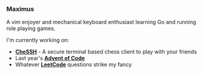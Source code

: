### Maximus

A vim enjoyer and mechanical keyboard enthusiast learning Go and running role playing games.

I'm currently working on:
- **[CheSSH](https://github.com/KupaJablek/CheSSH)** - A secure terminal based chess client to play with your friends
- Last year's **[Advent of Code](https://github.com/KupaJablek/advent_of_code)**
- Whatever **[LeetCode](https://leetcode.com/KupaJablek/)** questions strike my fancy

<!--
**KupaJablek/KupaJablek** is a ✨ _special_ ✨ repository because its `README.md` (this file) appears on your GitHub profile.

Here are some ideas to get you started:

- 🔭 I’m currently working on ...
- 🌱 I’m currently learning ...
- 👯 I’m looking to collaborate on ...
- 🤔 I’m looking for help with ...
- 💬 Ask me about ...
- 📫 How to reach me: ...
- 😄 Pronouns: ...
- ⚡ Fun fact: ...
-->
